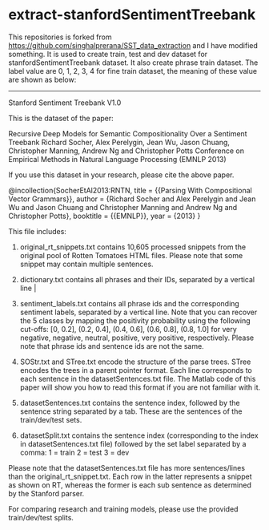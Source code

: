 # extract-stanfordSentimentTreebank
This repositories is forked from https://github.com/singhalprerana/SST_data_extraction and I have modified something.
It is used to create train, test and dev dataset for stanfordSentimentTreebank dataset. It also create phrase train dataset. The label value are 0, 1, 2, 3, 4 for fine train dataset, the meaning of these value are shown as below: 

-------------------------------------------------------------------------------------




Stanford Sentiment Treebank V1.0

This is the dataset of the paper:

Recursive Deep Models for Semantic Compositionality Over a Sentiment Treebank
Richard Socher, Alex Perelygin, Jean Wu, Jason Chuang, Christopher Manning, Andrew Ng and Christopher Potts
Conference on Empirical Methods in Natural Language Processing (EMNLP 2013)

If you use this dataset in your research, please cite the above paper.

@incollection{SocherEtAl2013:RNTN,
title = {{Parsing With Compositional Vector Grammars}},
author = {Richard Socher and Alex Perelygin and Jean Wu and Jason Chuang and Christopher Manning and Andrew Ng and Christopher Potts},
booktitle = {{EMNLP}},
year = {2013}
}

This file includes:
1. original_rt_snippets.txt contains 10,605 processed snippets from the original pool of Rotten Tomatoes HTML files. Please note that some snippet may contain multiple sentences.

2. dictionary.txt contains all phrases and their IDs, separated by a vertical line |

3. sentiment_labels.txt contains all phrase ids and the corresponding sentiment labels, separated by a vertical line.
Note that you can recover the 5 classes by mapping the positivity probability using the following cut-offs:
[0, 0.2], (0.2, 0.4], (0.4, 0.6], (0.6, 0.8], (0.8, 1.0]
for very negative, negative, neutral, positive, very positive, respectively.
Please note that phrase ids and sentence ids are not the same.

4. SOStr.txt and STree.txt encode the structure of the parse trees. 
STree encodes the trees in a parent pointer format. Each line corresponds to each sentence in the datasetSentences.txt file. The Matlab code of this paper will show you how to read this format if you are not familiar with it.

5. datasetSentences.txt contains the sentence index, followed by the sentence string separated by a tab. These are the sentences of the train/dev/test sets.

6. datasetSplit.txt contains the sentence index (corresponding to the index in datasetSentences.txt file) followed by the set label separated by a comma:
	1 = train
	2 = test
	3 = dev

Please note that the datasetSentences.txt file has more sentences/lines than the original_rt_snippet.txt. 
Each row in the latter represents a snippet as shown on RT, whereas the former is each sub sentence as determined by the Stanford parser.

For comparing research and training models, please use the provided train/dev/test splits.
